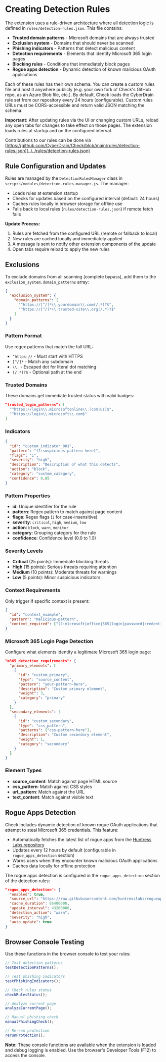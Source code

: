 # Creating Detection Rules

The extension uses a rule-driven architecture where all detection logic is defined in `rules/detection-rules.json`. This file contains:

- **Trusted domain patterns** - Microsoft domains that are always trusted
- **Exclusion system** - Domains that should never be scanned
- **Phishing indicators** - Patterns that detect malicious content
- **Detection requirements** - Elements that identify Microsoft 365 login pages
- **Blocking rules** - Conditions that immediately block pages
- **Rogue apps detection** - Dynamic detection of known malicious OAuth applications

Each of these rules has their own schema. You can create a custom rules file and host it anywhere publicly (e.g. your own fork of Check's GitHub repo, as an Azure Blob file, etc.). By default, Check loads the CyberDrain rule set from our repository every 24 hours (configurable). Custom rules URLs must be CORS-accessible and return valid JSON matching the schema.

**Important:** After updating rules via the UI or changing custom URLs, reload any open tabs for changes to take effect on those pages. The extension loads rules at startup and on the configured interval.

Contributions to our rules can be done via [https://github.com/CyberDrain/Check/blob/main/rules/detection-rules.json](../../rules/detection-rules.json)

## Rule Configuration and Updates

Rules are managed by the `DetectionRulesManager` class in `scripts/modules/detection-rules-manager.js`. The manager:

- Loads rules at extension startup
- Checks for updates based on the configured interval (default: 24 hours)
- Caches rules locally in browser storage for offline use
- Falls back to local rules (`rules/detection-rules.json`) if remote fetch fails

**Update Process:**

1. Rules are fetched from the configured URL (remote or fallback to local)
2. New rules are cached locally and immediately applied
3. A message is sent to notify other extension components of the update
4. Open tabs require reload to apply the new rules

## Exclusions

To exclude domains from all scanning (complete bypass), add them to the `exclusion_system.domain_patterns` array:

```json
{
  "exclusion_system": {
    "domain_patterns": [
      "^https://[^/]*\\.yourdomain\\.com(/.*)?$",
      "^https://[^/]*\\.trusted-site\\.org(/.*)?$"
    ]
  }
}
```

### Pattern Format

Use regex patterns that match the full URL:

- `^https://` - Must start with HTTPS
- `[^/]*` - Match any subdomain
- `\\.` - Escaped dot for literal dot matching
- `(/.*)?$` - Optional path at the end

### Trusted Domains

These domains get immediate trusted status with valid badges:

```json
"trusted_login_patterns": [
  "^https://login\\.microsoftonline\\.(com|us)$",
  "^https://login\\.microsoft\\.com$"
]
```

### Indicators

```json
{
  "id": "custom_indicator_001",
  "pattern": "(?:suspicious-pattern-here)",
  "flags": "i",
  "severity": "high",
  "description": "Description of what this detects",
  "action": "block",
  "category": "custom_category",
  "confidence": 0.85
}
```

### Pattern Properties

- **id**: Unique identifier for the rule
- **pattern**: Regex pattern to match against page content
- **flags**: Regex flags (`i` for case-insensitive)
- **severity**: `critical`, `high`, `medium`, `low`
- **action**: `block`, `warn`, `monitor`
- **category**: Grouping category for the rule
- **confidence**: Confidence level (0.0 to 1.0)

### Severity Levels

- **Critical** (25 points): Immediate blocking threats
- **High** (15 points): Serious threats requiring attention
- **Medium** (10 points): Moderate threats for warnings
- **Low** (5 points): Minor suspicious indicators

### Context Requirements

Only trigger if specific context is present:

```json
{
  "id": "context_example",
  "pattern": "malicious-pattern",
  "context_required": ["(?:microsoft|office|365|login|password|credential)"]
}
```

### Microsoft 365 Login Page Detection

Configure what elements identify a legitimate Microsoft 365 login page:

```json
"m365_detection_requirements": {
  "primary_elements": [
    {
      "id": "custom_primary",
      "type": "source_content",
      "pattern": "your-pattern-here",
      "description": "Custom primary element",
      "weight": 3,
      "category": "primary"
    }
  ],
  "secondary_elements": [
    {
      "id": "custom_secondary",
      "type": "css_pattern",
      "patterns": ["css-pattern-here"],
      "description": "Custom secondary element",
      "weight": 1,
      "category": "secondary"
    }
  ]
}
```

### Element Types

- **source_content**: Match against page HTML source
- **css_pattern**: Match against CSS styles
- **url_pattern**: Match against the URL
- **text_content**: Match against visible text

## Rogue Apps Detection

Check includes dynamic detection of known rogue OAuth applications that attempt to steal Microsoft 365 credentials. This feature:

- Automatically fetches the latest list of rogue apps from the [Huntress Labs repository](https://github.com/huntresslabs/rogueapps)
- Updates every 12 hours by default (configurable in `rogue_apps_detection` section)
- Warns users when they encounter known malicious OAuth applications
- Caches data locally for offline protection

The rogue apps detection is configured in the `rogue_apps_detection` section of the detection rules:

```json
"rogue_apps_detection": {
  "enabled": true,
  "source_url": "https://raw.githubusercontent.com/huntresslabs/rogueapps/refs/heads/main/public/rogueapps.json",
  "cache_duration": 86400000,
  "update_interval": 43200000,
  "detection_action": "warn",
  "severity": "high",
  "auto_update": true
}
```

## Browser Console Testing

Use these functions in the browser console to test your rules:

```javascript
// Test detection patterns
testDetectionPatterns();

// Test phishing indicators
testPhishingIndicators();

// Check rules status
checkRulesStatus();

// Analyze current page
analyzeCurrentPage();

// Manual phishing check
manualPhishingCheck();

// Re-run protection
rerunProtection();
```

**Note:** These console functions are available when the extension is loaded and debug logging is enabled. Use the browser's Developer Tools (F12) to access the console.
